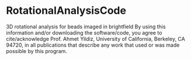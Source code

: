 # RotationalAnalysisCode
3D rotational analysis for beads imaged in brightfield  By using this information and/or downloading the software/code, you agree to cite/acknowledge Prof. Ahmet Yildiz, University of California, Berkeley, CA 94720, in all publications that describe any work that used or was made possible by this program.
